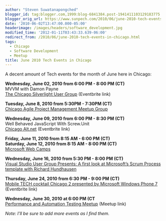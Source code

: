```yaml
---
author: "Steven Suwatanapongched"
blogger_id: tag:blogger.com,1999:blog-6841384.post-1941411103129183775
blogger_orig_url: https://www.sunpech.com/2010/06/june-2010-tech-events-in-chicago.html
date: '2010-06-02T13:47:00.000-05:00'
headerimage: /images/headers/software_development.jpg
modified_time: '2012-01-11T03:43:33.639-06:00'
redirect_from: /2010/06/june-2010-tech-events-in-chicago.html
tags:
  - Chicago
  - Software Development
  - Meetup
title: June 2010 Tech Events in Chicago
---
```



A decent amount of Tech events for the month of June here in Chicago:

<b>Wednesday, June 02, 2010 from 6:00 PM - 8:00 PM (CT)</b><br />
MVVM with Damon Payne<br />
<a href="https://chicagosilverlight.eventbrite.com/">The Chicago Silverlight User Group</a> (Eventbrite link)

<b>Tuesday, June 8, 2010 from 5:30PM - 7:30PM (CT)</b><br />
<a href="https://www.meetup.com/Chicago-APM">Chicago Agile Project Management Meetup Group</a>

<b>Wednesday, June 09, 2010 from 6:00 PM - 8:30 PM (CT)</b><br />
Well Behaved JavaScript With Screw.Unit<br />
<a href="https://altnetchicago-groupsite.eventbrite.com/">Chicago Alt.net</a> (Eventbrite link)

<b>Friday, June 11, 2010 from 8:15 AM - 6:00 PM (CT)</b><br />
<b>Saturday, June 12, 2010 from 8:15 AM - 8:00 PM (CT)</b><br />
<a href="https://www.msregistration.com/content/eventselection.asp?eventid=22557&amp;CcpSubsiteID=181&amp;vdid=432">Microsoft Web Camps</a>

<b>Wednesday, June 16, 2010 from 5:30 PM - 8:00 PM (CT)</b><br />
<a href="https://msevents.microsoft.com/CUI/EventDetail.aspx?EventID=1032454984&amp;Culture=en-US">Visual Studio User Group Presents: A first look at Microsoft’s Scrum Process template with Richard Hundhausen</a>

<b>Thursday, June 24, 2010 from 6:30 PM - 9:00 PM (CT)</b><br />
<a href="https://mobiletechcocktailchicago2.eventbrite.com/">Mobile TECH cocktail Chicago 2 presented by Microsoft Windows Phone 7</a> (Eventbrite link)

<b>Wednesday, June 30, 2010 at 6:00 PM (CT</b><br />
<a href="https://www.meetup.com/QAtools/">Performance and Automation Testing Meetup</a> (Meetup link)

<i>Note: I'll be sure to add more events as I find them.</i>